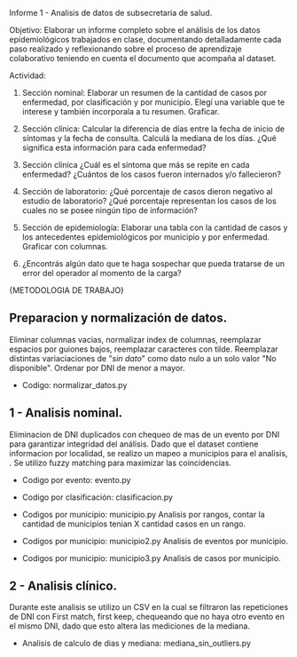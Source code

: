 Informe 1 - Analisis de datos de subsecretaria de salud.

Objetivo:
Elaborar un informe completo sobre el análisis de los datos epidemiológicos trabajados en clase, documentando detalladamente cada paso realizado y reflexionando sobre el proceso de aprendizaje colaborativo teniendo en cuenta el documento que acompaña al dataset.
 
Actividad:
1. Sección nominal: Elaborar un resumen de la cantidad de casos por enfermedad, por
clasificación y por municipio. Elegí una variable que te interese y también incorporala
a tu resumen. Graficar.

2. Sección clínica: Calcular la diferencia de días entre la fecha de inicio de síntomas y
la fecha de consulta. Calculá la mediana de los días. ¿Qué significa esta información
para cada enfermedad?

3. Sección clínica ¿Cuál es el síntoma que más se repite en cada enfermedad?
¿Cuántos de los casos fueron internados y/o fallecieron?

4. Sección de laboratorio: ¿Qué porcentaje de casos dieron negativo al estudio de
laboratorio? ¿Qué porcentaje representan los casos de los cuales no se posee
ningún tipo de información?

5. Sección de epidemiología: Elaborar una tabla con la cantidad de casos y los
antecedentes epidemiológicos por municipio y por enfermedad. Graficar con
columnas.

6. ¿Encontrás algún dato que te haga sospechar que pueda tratarse de un error del
operador al momento de la carga?

{METODOLOGIA DE TRABAJO}

## Preparacion y normalización de datos.
Eliminar columnas vacias, normalizar index de columnas, reemplazar espacios por guiones bajos, reemplazar caracteres con tilde. Reemplazar distintas variaciaciones de "*sin dato*" como dato nulo a un solo valor "No disponible".
Ordenar por DNI de menor a mayor.
- Codigo: normalizar_datos.py

## 1 - Analisis nominal.
Eliminacion de DNI duplicados con chequeo de mas de un evento por DNI para garantizar integridad del análisis.
Dado que el dataset contiene informacion por localidad, se realizo un mapeo a municipios para el analisis, . Se utilizo fuzzy matching para maximizar las coincidencias.
- Codigo por evento: evento.py

- Codigo por clasificación: clasificacion.py

- Codigos por municipio: municipio.py Analisis por rangos, contar la cantidad de municipios tenian X cantidad casos en un rango.
- Codigos por municipio: municipio2.py Analisis de eventos por municipio.
- Codigos por municipio: municipio3.py Analisis de casos por municipio.

## 2 - Analisis clínico.
Durante este analisis se utilizo un CSV en la cual se filtraron las repeticiones de DNI con First match, first keep, chequeando que no haya otro evento en el mismo DNI, dado que esto altera las mediciones de la mediana.
- Analisis de calculo de dias y mediana: mediana_sin_outliers.py
